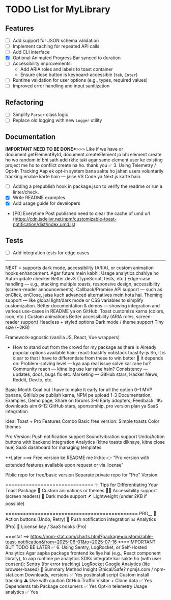 # TODO List for MyLibrary

## Features

- [ ] Add support for JSON schema validation
- [ ] Implement caching for repeated API calls
- [ ] Add CLI interface
- [x] Optional Animated Progress Bar synced to duration
- [ ] Accessibility improvements:
  - Add ARIA roles and labels to toast container
  - Ensure close button is keyboard-accessible (`tab`, `Enter`)
- [ ] Runtime validation for user options (e.g., types, required values)
- [ ] Improved error handling and input sanitization

## Refactoring

- [ ] Simplify `Parser` class logic
- [ ] Replace old logging with new `Logger` utility

## Documentation

**IMPORTANT NEED TO BE DONE\***>>> Like if we have or document.getElementById, document.createElement jo bhi element create ho wo random id bhi sath add rkhe taki agar same element user ke existing project me ho to conflict create na ho. thank you
✅ 3. Using Telemetry / Opt-In Tracking
Aap ek opt-in system bana sakte ho jahan users voluntarily tracking enable karte hain — jaise VS Code ya Next.js karte hain.

- [ ] Adding a prepublish hook in package.json to verify the readme or run a linter/check.
- [x] Write README examples
- [x] Add usage guide for developers
- [P0] Everytime Post published need to clear the cache of umd url (https://cdn.jsdelivr.net/npm/customizable-toast-notification/dist/index.umd.js).

## Tests

- [ ] Add integration tests for edge cases

---

NEXT = supports dark mode, accessibility (ARIA), or custom animation hooks enhancement.
Agar future mein kabhi:
Usage analytics chahiye ho
Auto-update checker
Better devX (TypeScript, tests, etc.)
Edge-case handling — e.g., stacking multiple toasts, responsive design, accessibility (screen-reader announcements).
Callback/Promise API support — such as onClick, onClose, jaisa kuch advanced alternatives mein hota hai.
Theming support — like global light/dark mode or CSS variables to simplify customization.
Better documentation & demos — showing integration and various use-cases in README ya on GitHub.
Toast customize karna (colors, icon, etc.)
Custom animations
Better accessibility (ARIA roles, screen-reader support)
Headless + styled options
Dark mode / theme support
Tiny size (~2KB)

Framework-agnostic (vanilla JS, React, Vue wrappers)

- How to stand out from the crowd for my package as there is Already popular options available hain:
  react-toastify
  notistack
  toastify-js
  So, it is clear to that I have to differentiate from these to win better
  🧭 It depends on:
  Problem-solving level — kya aap real issue solve kar rahe ho?
  Community reach — kitne log use kar rahe hain?
  Consistency — updates, docs, bugs fix etc.
  Marketing — GitHub stars, Hacker News, Reddit, Dev.to, etc.

Basic Month Goal but I have to make it early for all the option
0–1 MVP banana, GitHub pe publish karna, NPM pe upload
1–3 Documentation, Examples, Demo page, Share on forums
3–6 Early adopters, Feedback, 1K+ downloads aim
6–12 GitHub stars, sponsorship, pro version plan ya SaaS integration

Idea: Toast + Pro Features Combo
Basic free version:
Simple toasts
Color themes

Pro Version:
Push notification support
Sound/vibration support
Undo/Action buttons with backend integration
Analytics (kitne toasts dikhaye, kitne close hue)
SaaS dashboard for managing templates

\*\*Later ===> Free version ke README me likho:
👉 "Pro version with extended features available upon request or via license"

Piblic repo for free/basic version
Separate private repo for "Pro" Version

==============================
✨ Tips for Differentiating Your Toast Package
🎨 Custom animations or themes
🧑‍🦯 Accessibility support (screen readers)
🌙 Dark mode support
🪶 Lightweight (under 2KB if possible)

=============================================
PRO\_\_
🔁 Action buttons (Undo, Retry)
🔔 Push notification integration
📊 Analytics (Pro)
🔐 License key / SaaS hooks (Pro)

===stat ==> https://npm-stat.com/charts.html?package=customizable-toast-notification&from=2025-06-01&to=2025-07-16
\*\*\*\*IMPORTANT BUT TODO BE LATER
✅ 6. Using Sentry, LogRocket, or Self-Hosted Analytics
Agar aapka package frontend ke liye hai (e.g., React component library), to aap runtime pe analytics SDKs integrate kar sakte ho (with user consent):
Sentry (for error tracking)
LogRocket
Google Analytics (lite browser-based)
📌 Summary
Method Insight Ethical/Safe?
npmjs.com / npm-stat.com Downloads, versions ✅ Yes
postinstall script Custom install tracking ⚠️ Use with caution
GitHub Traffic Visitor + Clone data ✅ Yes
Dependents tab Package consumers ✅ Yes
Opt-in telemetry Usage analytics ✅ Yes
